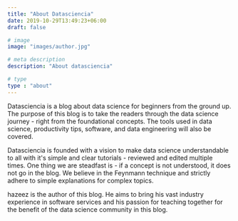 ```yaml
---
title: "About Datasciencia"
date: 2019-10-29T13:49:23+06:00
draft: false

# image
image: "images/author.jpg"

# meta description
description: "About datasciencia"

# type
type : "about"
---
```


Datasciencia is a blog about data science for beginners from the ground up. The purpose of this blog is to take the readers
through the data science journey - right from the foundational concepts. The tools used in data science,
productivity tips, software, and data engineering will also be covered.

Datasciencia is founded with a vision to make data science understandable to all with it's simple and clear tutorials -
reviewed and edited multiple times. One thing we are steadfast is - if a concept is not understood, it does not go in
the blog. We believe in the Feynmann technique and strictly adhere to simple explanations for complex topics.

hazeez is the author of this blog. He aims to bring his vast industry experience in software services and his passion
for teaching together for the benefit of the data science community in this blog.
